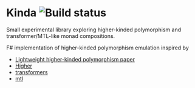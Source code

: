 # Kinda ![Build status](https://github.com/batkot/kinda/.github/workflows/dotnet.yml/badge.svg?event=push)

Small experimental library exploring higher-kinded polymorphism and transformer/MTL-like monad compositions.

F# implementation of higher-kinded polymorphism emulation inspired by
- [Lightweight higher-kinded polymorphism paper](https://www.cl.cam.ac.uk/~jdy22/papers/lightweight-higher-kinded-polymorphism.pdf)
- [Higher](https://github.com/palladin/Higher)
- [transformers](https://hackage.haskell.org/package/transformers)
- [mtl](https://hackage.haskell.org/package/mtl-2.2.2)
